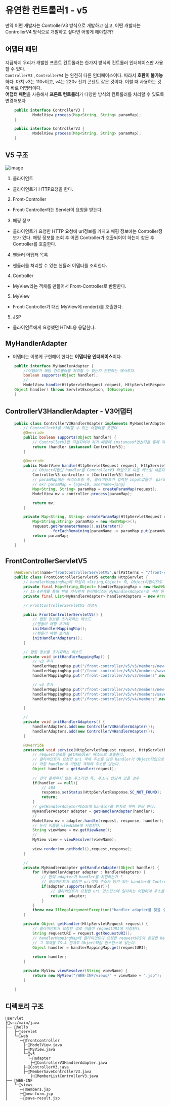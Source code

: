 # 유연한 컨트롤러1 - v5

만약 어떤 개발자는 ControllerV3 방식으로 개발하고 싶고, 어떤 개발자는 ControllerV4 방식으로
개발하고 싶다면 어떻게 해야할까?

## 어댑터 패턴
지금까지 우리가 개발한 프론트 컨트롤러는 한가지 방식의 컨트롤러 인터페이스만 사용할 수 있다. <br>
`ControllerV3` , `ControllerV4` 는 완전히 다른 인터페이스이다. 따라서 **호환이 불가능**하다. 마치 v3는 110v이고, v4는 220v 전기 콘센트 같은 것이다. 이럴 때 사용하는 것이 바로 어댑터이다.<br>
**어댑터 패턴**을 사용해서 **프론트 컨트롤러**가 다양한 방식의 컨트롤러를 처리할 수 있도록 변경해보자<br>

```java
    public interface ControllerV3 {
            ModelView process(Map<String, String> paramMap);
    }
```

```java
    public interface ControllerV3 {
            ModelView process(Map<String, String> paramMap);
    }
```

## V5 구조

![image](https://user-images.githubusercontent.com/69107255/115355331-87a92200-a1f5-11eb-9b12-4dcdf746889f.png)

1. 클라이언트 
- 클라이언트가 HTTP요청을 한다.

2. Front-Controller
- Front-Controller라는 Servlet이 요청을 받는다.

3. 매핑 정보
- 클라이언트가 요청한 HTTP 요청에 url정보를 가지고 매핑 정보에는 Controller정보가 있다. 매핑 정보를 조회 후 어떤 Controller가 호출되어야 하는지 찾은 후 Controller를 호출한다.

4. 핸들러 어댑터 목록
- 핸들러를 처리할 수 있는 핸들러 어댑터를 조회한다.

4. Controller
- MyView라는 객체를 만들어서 Front-Controller로 반환한다.

5. MyView
- Front-Controller가 대신 MyView에 render()를 호출한다.

5. JSP
- 클라이언트에게 요청했던 HTML응 응답한다.

## MyHandlerAdapter

- 어댑터는 이렇게 구현해야 한다는 **어댑터용 인터페이스**이다.

```java
    public interface MyHandlerAdapter {
        //어댑터가 해당 컨트롤러를 처리할 수 있는지 판단하는 메서드다.
        boolean supports(Object handler);
        //
        ModelView handle(HttpServletRequest request, HttpServletResponse response,
    Object handler) throws ServletException, IOException;
    }
```

## ControllerV3HandlerAdapter - V3어댑터

```java
    public class ControllerV3HandlerAdapter implements MyHandlerAdapter {
        // ControllerV3를 처리할 수 있는 어댑터를 뜻한다.
        @Override
        public boolean supports(Object handler) {
            // ControllerV3만 지원되어야 하기 때문에 instanceof연산자를 통해 객체에 타입을 확인한다.
            return (handler instanceof ControllerV3);
        }

        @Override
        public ModelView handle(HttpServletRequest request, HttpServletResponse response, Object handler) throws ServletException, IOException {
            // Object타입인 handler를 ControllerV3 타입으로 다운 캐스팅 해준다.
            ControllerV3 controller = (ControllerV3) handler;
            // paramMap에는 쿼리스트링 즉, 클라이언트가 입력한 input값들이  paramMap에 key,value로 담긴다.
            // ex) paramMap = {age=19, username=jang}
            Map<String, String> paramMap = createParamMap(request);
            ModelView mv = controller.process(paramMap);

            return mv;
        }

        private Map<String, String> createParamMap(HttpServletRequest request) {
            Map<String,String> paramMap = new HashMap<>();
            request.getParameterNames().asIterator()
                    .forEachRemaining(paramName -> paramMap.put(paramName, request.getParameter(paramName)));
            return paramMap;
        }
    }
```

## FrontControllerServletV5

```java
    @WebServlet(name="frontControllerServletV5",urlPatterns = "/front-controller/v5/*")
    public class FrontControllerServletV5 extends HttpServlet {
        // handlerMappingMap에 타입이 <String,Object> 즉, Object타입이므로 유연하게 ControllerV3, ControllerV4 등이 들어갈 수 있다.
        private final Map<String,Object> handlerMappingMap = new HashMap<>();
        // IS-A관계를 통해 부모 자식관계 인터페이스인 MyHandlerAdapter로 구현 된 모든 객체를 List에 담는다.
        private final List<MyHandlerAdapter> handlerAdapters = new ArrayList<>();

        // FrontControllerServletV5 생성자

        public FrontControllerServletV5() {
            // 맵핑 정보를 초기화하는 메소드
            //핸들러 매핑 초기화
            initHandlerMappingMap();
            //핸들러 매핑 초기화
            initHandlerAdapters();
        }

        // 맵핑 정보를 초기화하는 메소드
        private void initHandlerMappingMap() {
            // v3 추가
            handlerMappingMap.put("/front-controller/v5/v3/members/new-form",new MemberFormControllerV3());
            handlerMappingMap.put("/front-controller/v5/v3/members/save",new MemberSaveControllerV3());
            handlerMappingMap.put("/front-controller/v5/v3/members",new MemberListControllerV3());

            // v4 추가
            handlerMappingMap.put("/front-controller/v5/v4/members/new-form",new MemberFormControllerV4());
            handlerMappingMap.put("/front-controller/v5/v4/members/save",new MemberSaveControllerV4());
            handlerMappingMap.put("/front-controller/v5/v4/members",new MemberListControllerV4());

        }

        // 
        private void initHandlerAdapters() {
            handlerAdapters.add(new ControllerV3HandlerAdapter());
            handlerAdapters.add(new ControllerV4HandlerAdapter());
        }

        @Override
        protected void service(HttpServletRequest request, HttpServletResponse response) throws ServletException, IOException {
            // request정보를 getHandler 메소드로 호출한다.
            // 클라이언트가 요청한 uri 객체 주소를 담은 handler가 Object타입으로 리턴된다.
            // 좌항 handler에 리턴된 객체에 주소를 담는다. 
            Object handler = getHandler(request);
            
            // 만약 존재하지 않는 주소라면 즉, 주소가 안담겨 있을 경우
            if(handler == null){
                // 404
                response.setStatus(HttpServletResponse.SC_NOT_FOUND);
                return;
            }
            // getHandlerAdapter메소드에 handler를 인자로 하여 전달 한다.
            MyHandlerAdapter adapter = getHandlerAdapter(handler);
            // 
            ModelView mv = adapter.handle(request, response, handler);
            // 논리 이름을 viewName에 저장한다.
            String viewName = mv.getViewName();
            // 
            MyView view = viewResolver(viewName);
            
            view.render(mv.getModel(),request,response);
        }

        // 
        private MyHandlerAdapter getHandlerAdapter(Object handler) {
            for (MyHandlerAdapter adapter : handlerAdapters) {
                // 만약 adapter가 handler를 지원하는가 ?
                // 클라이언트가 요청한 uri객체 주소가 담겨 있는 handler를 ControllerVXHandlerAdapter에 supports메소드를 호출해서 ControllerVX를 처리할 수 있는 어댑터인지 확인
                if(adapter.supports(handler)){
                    // 클라이언트가 요청한 uri 인스턴스에 일치하는 어댑터에 주소를 리턴한다.
                    return  adapter;
                }
            }
            throw new IllegalArgumentException("handler adapter를 찾을 수 없습니다." + handler);
        }

        private Object getHandler(HttpServletRequest request) {
            // 클라이언트가 요청한 경로 이름이 requestURI에 저장된다.
            String requestURI = request.getRequestURI();
            // handlerMappingMap에 클라이언트가 요청한 requestURI와 동일한 key값이 있는지 확인 후 handler에 넣는다.
            // 그 객체를 IS-A 관계로 Object타입 인스턴스에 넣는다.
            Object handler = handlerMappingMap.get(requestURI);
            
            return handler;
        }

        private MyView viewResolver(String viewName) {
            return new MyView("/WEB-INF/views/" + viewName + ".jsp");
        }

    }
```

## 디렉토리 구조

```
📁servlet
├📁src/main/java
├── 📁hello
│   ├─📁servlet
│   └─📁web
│     └─📁frontcontroller
│       ├─📄ModelView.java
│       ├─📄MyView.java
│       └─📁v5
│         └─📁adapter
│          ├─📄ControllerV3HandlerAdapter.java
│       ├─📄ControllerV3.java
│       ├─📄MemberSaveControllerV3.java
│          ├─📄MemberListControllerV3.java
├── 📁WEB-INF
│   └─📁views
│     ├─📄members.jsp
│     ├─📄new-form.jsp
│     └─📄save-result.jsp
```